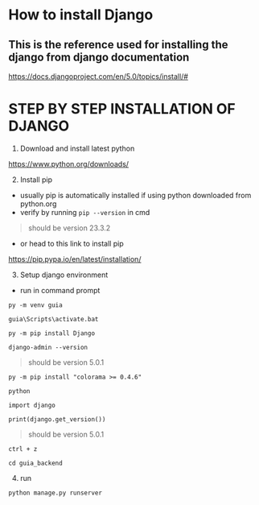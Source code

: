 # How to install Django
## This is the reference used for installing the django from django documentation
https://docs.djangoproject.com/en/5.0/topics/install/#

# STEP BY STEP INSTALLATION OF DJANGO 
1. Download and install latest python
   
https://www.python.org/downloads/ 

2. Install pip
- usually pip is automatically installed if using python downloaded from python.org
- verify by running `pip --version` in cmd
  
> should be version 23.3.2
- or head to this link to install pip
  
https://pip.pypa.io/en/latest/installation/

3. Setup django environment
- run in command prompt
  
`py -m venv guia`

`guia\Scripts\activate.bat`

`py -m pip install Django`

`django-admin --version`

> should be version 5.0.1

`py -m pip install "colorama >= 0.4.6"`

`python`

`import django`

`print(django.get_version())`

> should be version 5.0.1

`ctrl + z`

`cd guia_backend`

4. run
   
`python manage.py runserver`
